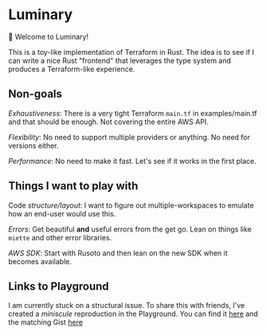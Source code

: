 # Luminary

:wave: Welcome to Luminary!

This is a toy-like implementation of Terraform in Rust.
The idea is to see if I can write a nice Rust "frontend" that
leverages the type system and produces a Terraform-like experience.

## Non-goals

*Exhaustiveness*: There is a very tight Terraform `main.tf` in examples/main.tf and that should be enough. Not covering the entire AWS API.

*Flexibility*: No need to support multiple providers or anything. No need for versions either.

*Performance*: No need to make it fast. Let's see if it works in the first place.

## Things I want to play with

Code *structure/layout*: I want to figure out multiple-workspaces to emulate how an end-user would use this.

*Errors*: Get beautiful **and** useful errors from the get go. Lean on things like `miette` and other error libraries.

*AWS SDK*: Start with Rusoto and then lean on the new SDK when it becomes available.


## Links to Playground

I am currently stuck on a structural issue.
To share this with friends, I've created a _miniscule_
reproduction in the Playground.
You can find it [here](https://play.rust-lang.org/?version=stable&mode=debug&edition=2018&gist=8180ed521350b6b26ef723c992410d2f) and the
matching Gist [here](https://gist.github.com/rust-play/8180ed521350b6b26ef723c992410d2f)
